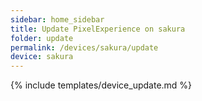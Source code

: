 ```yaml
---
sidebar: home_sidebar
title: Update PixelExperience on sakura
folder: update
permalink: /devices/sakura/update
device: sakura
---
```

{% include templates/device_update.md %}
